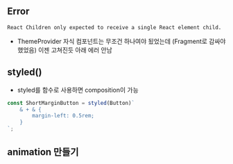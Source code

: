 ## Error
```
React Children only expected to receive a single React element child.
```

- ThemeProvider 자식 컴포넌트는 무조건 하나여야 됬었는데 (Fragment로 감싸야했었음) 이젠 고쳐진듯 아래 에러 안남


## styled()

- styled를 함수로 사용하면 composition이 가능

```javascript
const ShortMarginButton = styled(Button)`
    & + & {
        margin-left: 0.5rem;
    }
`;
```

## animation 만들기

```javascript
```

```javascript
```

```javascript
```


